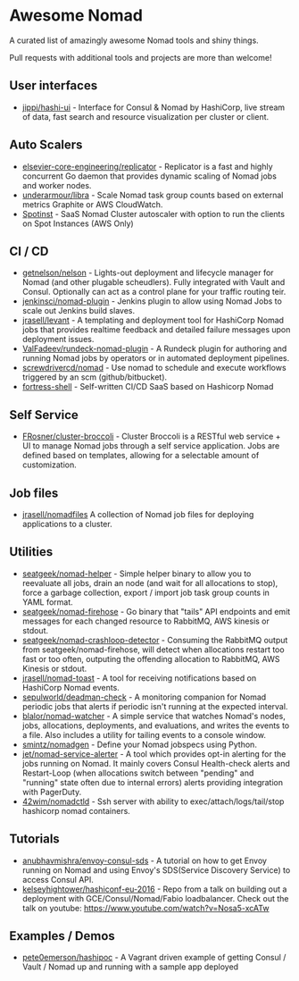 # Awesome Nomad

A curated list of amazingly awesome Nomad tools and shiny things.

Pull requests with additional tools and projects are more than welcome!

## User interfaces

- [jippi/hashi-ui](https://github.com/jippi/hashi-ui) - Interface for Consul & Nomad by HashiCorp, live stream of data, fast search and resource visualization per cluster or client.

## Auto Scalers

- [elsevier-core-engineering/replicator](https://github.com/elsevier-core-engineering/replicator) - Replicator is a fast and highly concurrent Go daemon that provides dynamic scaling of Nomad jobs and worker nodes.
- [underarmour/libra](https://github.com/underarmour/libra) - Scale Nomad task group counts based on external metrics Graphite or AWS CloudWatch.
- [Spotinst](https://help.spotinst.com/hc/en-us/articles/115005038289-Nomad-Container-Management-) - SaaS Nomad Cluster autoscaler with option to run the clients on Spot Instances (AWS Only)

## CI / CD

- [getnelson/nelson](https://getnelson.io/) - Lights-out deployment and lifecycle manager for Nomad (and other plugable scheudlers). Fully integrated with Vault and Consul. Optionally can act as a control plane for your traffic routing teir.
- [jenkinsci/nomad-plugin](https://github.com/jenkinsci/nomad-plugin) - Jenkins plugin to allow using Nomad Jobs to scale out Jenkins build slaves.
- [jrasell/levant](https://github.com/jrasell/levant) - A templating and deployment tool for HashiCorp Nomad jobs that provides realtime feedback and detailed failure messages upon deployment issues.
- [ValFadeev/rundeck-nomad-plugin](https://github.com/ValFadeev/rundeck-nomad-plugin) - A Rundeck plugin for authoring and running Nomad jobs by operators or in automated deployment pipelines.
- [screwdrivercd/nomad](http://screwdriver.cd/) - Use nomad to schedule and execute workflows triggered by an scm (github/bitbucket).
- [fortress-shell](https://github.com/fortress-shell/fortress-shell) - Self-written CI/CD SaaS based on Hashicorp Nomad

## Self Service

- [FRosner/cluster-broccoli](https://github.com/FRosner/cluster-broccoli) - Cluster Broccoli is a RESTful web service + UI to manage Nomad jobs through a self service application. Jobs are defined based on templates, allowing for a selectable amount of customization.

## Job files

- [jrasell/nomadfiles](https://github.com/jrasell/nomadfiles) A collection of Nomad job files for deploying applications to a cluster.

## Utilities

- [seatgeek/nomad-helper](https://github.com/seatgeek/nomad-helper) - Simple helper binary to allow you to reevaluate all jobs, drain an node (and wait for all allocations to stop), force a garbage collection, export / import job task group counts in YAML format.
- [seatgeek/nomad-firehose](https://github.com/seatgeek/nomad-firehose) - Go binary that "tails" API endpoints and emit messages for each changed resource to RabbitMQ, AWS kinesis or stdout.
- [seatgeek/nomad-crashloop-detector](https://github.com/seatgeek/nomad-crashloop-detector) - Consuming the RabbitMQ output from seatgeek/nomad-firehose, will detect when allocations restart too fast or too often, outputing the offending allocation to RabbitMQ, AWS Kinesis or stdout.
- [jrasell/nomad-toast](https://github.com/jrasell/nomad-toast) - A tool for receiving notifications based on HashiCorp Nomad events.
- [sepulworld/deadman-check](https://github.com/sepulworld/deadman-check) - A monitoring companion for Nomad periodic jobs that alerts if periodic isn't running at the expected interval.
- [blalor/nomad-watcher](https://github.com/blalor/nomad-watcher) - A simple service that watches Nomad's nodes, jobs, allocations, deployments, and evaluations, and writes the events to a file.  Also includes a utility for tailing events to a console window.
- [smintz/nomadgen](https://github.com/smintz/nomadgen) - Define your Nomad jobspecs using Python.
- [jet/nomad-service-alerter](https://github.com/jet/nomad-service-alerter) - A tool which provides opt-in alerting for the jobs running on Nomad. It mainly covers Consul Health-check alerts and Restart-Loop (when allocations switch between "pending" and "running" state often due to internal errors) alerts providing integration with PagerDuty.
- [42wim/nomadctld](https://github.com/42wim/nomadctld) - Ssh server with ability to exec/attach/logs/tail/stop hashicorp nomad containers.

## Tutorials
- [anubhavmishra/envoy-consul-sds](https://github.com/anubhavmishra/envoy-consul-sds) - A tutorial on how to get Envoy running on Nomad and using Envoy's SDS(Service Discovery Service) to access Consul API.
- [kelseyhightower/hashiconf-eu-2016](https://github.com/kelseyhightower/hashiconf-eu-2016) - Repo from a talk on building out a deployment with GCE/Consul/Nomad/Fabio loadbalancer. Check out the talk on youtube: https://www.youtube.com/watch?v=Nosa5-xcATw

## Examples / Demos
- [pete0emerson/hashipoc](https://github.com/pete0emerson/hashipoc) - A Vagrant driven example of getting Consul / Vault / Nomad up and running with a sample app deployed
